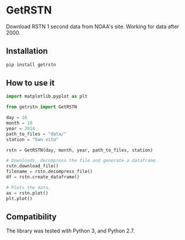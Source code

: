 # GetRSTN

Download RSTN 1 second data from NOAA's site. Working for data after 2000.

## Installation

```bash
pip install getrstn
```

## How to use it

```python
import matplotlib.pyplot as plt

from getrstn import GetRSTN

day = 16
month = 10
year = 2014
path_to_files = "data/"
station = "San vito"

rstn = GetRSTN(day, month, year, path_to_files, station)

# Downloads, decompress the file and generate a dataframe.
rstn.download_file()
filename = rstn.decompress_file()
df = rstn.create_dataframe()

# Plots the data.
ax = rstn.plot()
plt.plot()
```

## Compatibility

The library was tested with Python 3, and Python 2.7.
